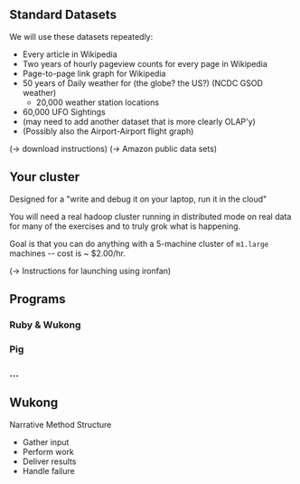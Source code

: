 ## Standard Datasets

We will use these datasets repeatedly:

* Every article in Wikipedia
* Two years of hourly pageview counts for every page in Wikipedia
* Page-to-page link graph for Wikipedia
* 50 years of Daily weather for (the globe? the US?) (NCDC GSOD weather)
  - 20,000 weather station locations
* 60,000 UFO Sightings
* (may need to add another dataset that is more clearly OLAP'y)
* (Possibly also the  Airport-Airport flight graph)


(-> download instructions)
(-> Amazon public data sets)


## Your cluster

Designed for a "write and debug it on your laptop, run it in the cloud"

You will need a real hadoop cluster running in distributed mode on real data
for many of the exercises and to truly grok what is happening.

Goal is that you can do anything with
a 5-machine cluster of `m1.large` machines 
-- cost is ~ $2.00/hr.

(-> Instructions for launching using ironfan)

## Programs


### Ruby & Wukong

### Pig

### ...


## Wukong

Narrative Method Structure

* Gather input
* Perform work
* Deliver results
* Handle failure
